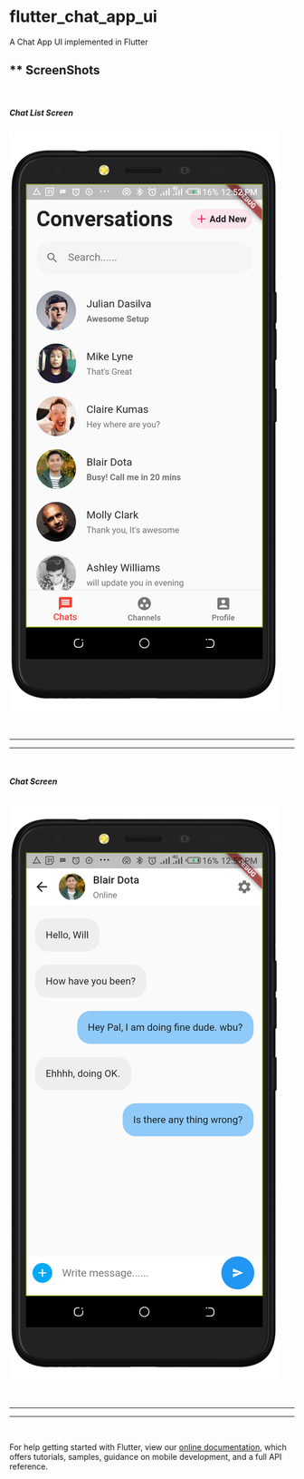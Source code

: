 # flutter_chat_app_ui

A Chat App UI implemented in Flutter


<h2> ** ScreenShots </h2>
<br>
<h5> Chat List Screen </h5>

![Chat List Screen](/screenshots/chat_list_screen.png)

<br><hr><hr><br>
<h5> Chat Screen </h5>

![Chat Screen](/screenshots/chat_screen.png)

<br><hr><hr><br>

For help getting started with Flutter, view our
[online documentation](https://flutter.dev/docs), which offers tutorials,
samples, guidance on mobile development, and a full API reference.
